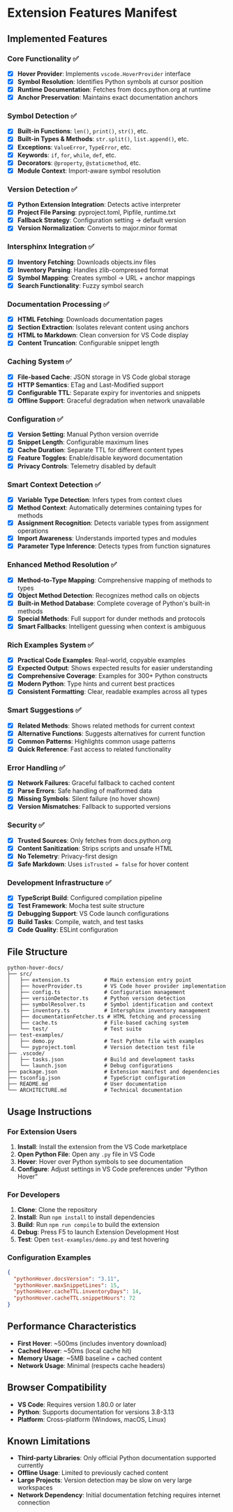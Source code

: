 # Extension Features Manifest

## Implemented Features

### Core Functionality ✅

- [x] **Hover Provider**: Implements `vscode.HoverProvider` interface
- [x] **Symbol Resolution**: Identifies Python symbols at cursor position
- [x] **Runtime Documentation**: Fetches from docs.python.org at runtime
- [x] **Anchor Preservation**: Maintains exact documentation anchors

### Symbol Detection ✅

- [x] **Built-in Functions**: `len()`, `print()`, `str()`, etc.
- [x] **Built-in Types & Methods**: `str.split()`, `list.append()`, etc.
- [x] **Exceptions**: `ValueError`, `TypeError`, etc.
- [x] **Keywords**: `if`, `for`, `while`, `def`, etc.
- [x] **Decorators**: `@property`, `@staticmethod`, etc.
- [x] **Module Context**: Import-aware symbol resolution

### Version Detection ✅

- [x] **Python Extension Integration**: Detects active interpreter
- [x] **Project File Parsing**: pyproject.toml, Pipfile, runtime.txt
- [x] **Fallback Strategy**: Configuration setting → default version
- [x] **Version Normalization**: Converts to major.minor format

### Intersphinx Integration ✅

- [x] **Inventory Fetching**: Downloads objects.inv files
- [x] **Inventory Parsing**: Handles zlib-compressed format
- [x] **Symbol Mapping**: Creates symbol → URL + anchor mappings
- [x] **Search Functionality**: Fuzzy symbol search

### Documentation Processing ✅

- [x] **HTML Fetching**: Downloads documentation pages
- [x] **Section Extraction**: Isolates relevant content using anchors
- [x] **HTML to Markdown**: Clean conversion for VS Code display
- [x] **Content Truncation**: Configurable snippet length

### Caching System ✅

- [x] **File-based Cache**: JSON storage in VS Code global storage
- [x] **HTTP Semantics**: ETag and Last-Modified support
- [x] **Configurable TTL**: Separate expiry for inventories and snippets
- [x] **Offline Support**: Graceful degradation when network unavailable

### Configuration ✅

- [x] **Version Setting**: Manual Python version override
- [x] **Snippet Length**: Configurable maximum lines
- [x] **Cache Duration**: Separate TTL for different content types
- [x] **Feature Toggles**: Enable/disable keyword documentation
- [x] **Privacy Controls**: Telemetry disabled by default

### Smart Context Detection ✅

- [x] **Variable Type Detection**: Infers types from context clues
- [x] **Method Context**: Automatically determines containing types for methods
- [x] **Assignment Recognition**: Detects variable types from assignment operations
- [x] **Import Awareness**: Understands imported types and modules
- [x] **Parameter Type Inference**: Detects types from function signatures

### Enhanced Method Resolution ✅

- [x] **Method-to-Type Mapping**: Comprehensive mapping of methods to types
- [x] **Object Method Detection**: Recognizes method calls on objects
- [x] **Built-in Method Database**: Complete coverage of Python's built-in methods
- [x] **Special Methods**: Full support for dunder methods and protocols
- [x] **Smart Fallbacks**: Intelligent guessing when context is ambiguous

### Rich Examples System ✅

- [x] **Practical Code Examples**: Real-world, copyable examples
- [x] **Expected Output**: Shows expected results for easier understanding
- [x] **Comprehensive Coverage**: Examples for 300+ Python constructs
- [x] **Modern Python**: Type hints and current best practices
- [x] **Consistent Formatting**: Clear, readable examples across all types

### Smart Suggestions ✅

- [x] **Related Methods**: Shows related methods for current context
- [x] **Alternative Functions**: Suggests alternatives for current function
- [x] **Common Patterns**: Highlights common usage patterns
- [x] **Quick Reference**: Fast access to related functionality

### Error Handling ✅

- [x] **Network Failures**: Graceful fallback to cached content
- [x] **Parse Errors**: Safe handling of malformed data
- [x] **Missing Symbols**: Silent failure (no hover shown)
- [x] **Version Mismatches**: Fallback to supported versions

### Security ✅

- [x] **Trusted Sources**: Only fetches from docs.python.org
- [x] **Content Sanitization**: Strips scripts and unsafe HTML
- [x] **No Telemetry**: Privacy-first design
- [x] **Safe Markdown**: Uses `isTrusted = false` for hover content

### Development Infrastructure ✅

- [x] **TypeScript Build**: Configured compilation pipeline
- [x] **Test Framework**: Mocha test suite structure
- [x] **Debugging Support**: VS Code launch configurations
- [x] **Build Tasks**: Compile, watch, and test tasks
- [x] **Code Quality**: ESLint configuration

## File Structure

```plaintext
python-hover-docs/
├── src/
│   ├── extension.ts           # Main extension entry point
│   ├── hoverProvider.ts       # VS Code hover provider implementation
│   ├── config.ts              # Configuration management
│   ├── versionDetector.ts     # Python version detection
│   ├── symbolResolver.ts      # Symbol identification and context
│   ├── inventory.ts           # Intersphinx inventory management
│   ├── documentationFetcher.ts # HTML fetching and processing
│   ├── cache.ts               # File-based caching system
│   └── test/                  # Test suite
├── test-examples/
│   ├── demo.py                # Test Python file with examples
│   └── pyproject.toml         # Version detection test file
├── .vscode/
│   ├── tasks.json             # Build and development tasks
│   └── launch.json            # Debug configurations
├── package.json               # Extension manifest and dependencies
├── tsconfig.json              # TypeScript configuration
├── README.md                  # User documentation
└── ARCHITECTURE.md            # Technical documentation
```

## Usage Instructions

### For Extension Users

1. **Install**: Install the extension from the VS Code marketplace
2. **Open Python File**: Open any `.py` file in VS Code
3. **Hover**: Hover over Python symbols to see documentation
4. **Configure**: Adjust settings in VS Code preferences under "Python Hover"

### For Developers

1. **Clone**: Clone the repository
2. **Install**: Run `npm install` to install dependencies
3. **Build**: Run `npm run compile` to build the extension
4. **Debug**: Press F5 to launch Extension Development Host
5. **Test**: Open `test-examples/demo.py` and test hovering

### Configuration Examples

```json
{
  "pythonHover.docsVersion": "3.11",
  "pythonHover.maxSnippetLines": 15,
  "pythonHover.cacheTTL.inventoryDays": 14,
  "pythonHover.cacheTTL.snippetHours": 72
}
```

## Performance Characteristics

- **First Hover**: ~500ms (includes inventory download)
- **Cached Hover**: ~50ms (local cache hit)
- **Memory Usage**: ~5MB baseline + cached content
- **Network Usage**: Minimal (respects cache headers)

## Browser Compatibility

- **VS Code**: Requires version 1.80.0 or later
- **Python**: Supports documentation for versions 3.8-3.13
- **Platform**: Cross-platform (Windows, macOS, Linux)

## Known Limitations

- **Third-party Libraries**: Only official Python documentation supported currently
- **Offline Usage**: Limited to previously cached content
- **Large Projects**: Version detection may be slow on very large workspaces
- **Network Dependency**: Initial documentation fetching requires internet connection
